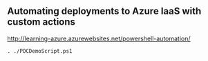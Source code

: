 
## Automating deployments to Azure IaaS with custom actions

http://learning-azure.azurewebsites.net/powershell-automation/

```
. ./POCDemoScript.ps1

```